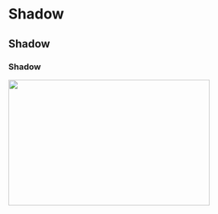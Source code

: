 # Shadow
## Shadow
### Shadow

<img src="https://github.com/JPGutterres23/teste-workshop/assets/146993916/dc148c99-6858-4a97-b7dc-bc8a37538d73" width="400px" height="250px">
